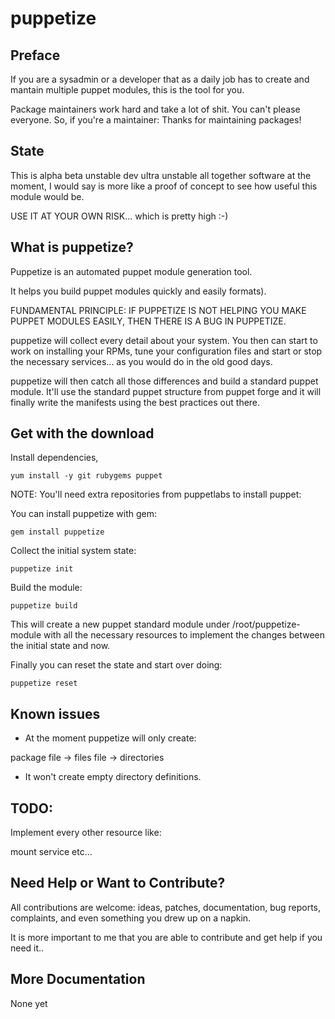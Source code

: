 

# puppetize

## Preface

If you are a sysadmin or a developer that as a daily job has to create
and mantain multiple puppet modules, this is the tool for you.

Package maintainers work hard and take a lot of shit. You can't please
everyone. So, if you're a maintainer: Thanks for maintaining packages!

## State

This is alpha beta unstable dev ultra unstable all together software 
at the moment, I would say is more like a proof of concept to see 
how useful this module would be.

USE IT AT YOUR OWN RISK... which is pretty high :-)

## What is puppetize?

Puppetize is an automated puppet module generation tool.

It helps you build puppet modules quickly and easily
formats).

FUNDAMENTAL PRINCIPLE: IF PUPPETIZE IS NOT HELPING YOU MAKE PUPPET MODULES 
EASILY, THEN THERE IS A BUG IN PUPPETIZE.

puppetize will collect every detail about your system. You then can 
start to work on installing your RPMs, tune your configuration
files and start or stop the necessary services... as you would do 
in the old good days.

puppetize will then catch all those differences and build a standard
puppet module. It'll use the standard puppet structure from puppet
forge and it will finally write the manifests using the best practices
out there.

## Get with the download

Install dependencies, 

    yum install -y git rubygems puppet

NOTE: You'll need extra repositories from puppetlabs to install puppet:

You can install puppetize with gem:

    gem install puppetize

Collect the initial system state:

    puppetize init

Build the module:

    puppetize build

This will create a new puppet standard module under /root/puppetize-module with all the necessary resources to implement the changes between the initial state and now.

Finally you can reset the state and start over doing:

    puppetize reset

## Known issues

- At the moment puppetize will only create:

package
file -> files
file -> directories

- It won't create empty directory definitions.

## TODO:

Implement every other resource like:

mount
service
etc...

## Need Help or Want to Contribute?

All contributions are welcome: ideas, patches, documentation, bug reports,
complaints, and even something you drew up on a napkin.

It is more important to me that you are able to contribute and get help if you
need it..

## More Documentation

None yet


